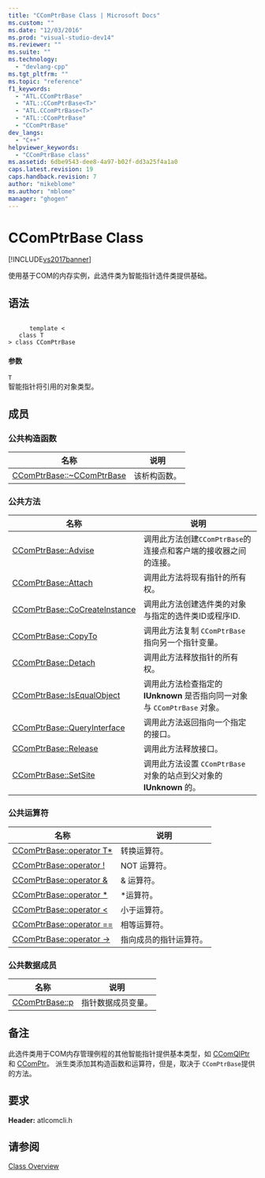 ```yaml
---
title: "CComPtrBase Class | Microsoft Docs"
ms.custom: ""
ms.date: "12/03/2016"
ms.prod: "visual-studio-dev14"
ms.reviewer: ""
ms.suite: ""
ms.technology: 
  - "devlang-cpp"
ms.tgt_pltfrm: ""
ms.topic: "reference"
f1_keywords: 
  - "ATL.CComPtrBase"
  - "ATL::CComPtrBase<T>"
  - "ATL.CComPtrBase<T>"
  - "ATL::CComPtrBase"
  - "CComPtrBase"
dev_langs: 
  - "C++"
helpviewer_keywords: 
  - "CComPtrBase class"
ms.assetid: 6dbe9543-dee8-4a97-b02f-dd3a25f4a1a0
caps.latest.revision: 19
caps.handback.revision: 7
author: "mikeblome"
ms.author: "mblome"
manager: "ghogen"
---
```

# CComPtrBase Class
[!INCLUDE[vs2017banner](../../assembler/inline/includes/vs2017banner.md)]

使用基于COM的内存实例，此选件类为智能指针选件类提供基础。  
  
## 语法  
  
```  
  
      template <  
   class T   
> class CComPtrBase  
```  
  
#### 参数  
 `T`  
 智能指针将引用的对象类型。  
  
## 成员  
  
### 公共构造函数  
  
|名称|说明|  
|--------|--------|  
|[CComPtrBase::~CComPtrBase](../Topic/CComPtrBase::~CComPtrBase.md)|该析构函数。|  
  
### 公共方法  
  
|名称|说明|  
|--------|--------|  
|[CComPtrBase::Advise](../Topic/CComPtrBase::Advise.md)|调用此方法创建`CComPtrBase`的连接点和客户端的接收器之间的连接。|  
|[CComPtrBase::Attach](../Topic/CComPtrBase::Attach.md)|调用此方法将现有指针的所有权。|  
|[CComPtrBase::CoCreateInstance](../Topic/CComPtrBase::CoCreateInstance.md)|调用此方法创建选件类的对象与指定的选件类ID或程序ID.|  
|[CComPtrBase::CopyTo](../Topic/CComPtrBase::CopyTo.md)|调用此方法复制 `CComPtrBase` 指向另一个指针变量。|  
|[CComPtrBase::Detach](../Topic/CComPtrBase::Detach.md)|调用此方法释放指针的所有权。|  
|[CComPtrBase::IsEqualObject](../Topic/CComPtrBase::IsEqualObject.md)|调用此方法检查指定的 **IUnknown** 是否指向同一对象与 `CComPtrBase` 对象。|  
|[CComPtrBase::QueryInterface](../Topic/CComPtrBase::QueryInterface.md)|调用此方法返回指向一个指定的接口。|  
|[CComPtrBase::Release](../Topic/CComPtrBase::Release.md)|调用此方法释放接口。|  
|[CComPtrBase::SetSite](../Topic/CComPtrBase::SetSite.md)|调用此方法设置 `CComPtrBase` 对象的站点到父对象的 **IUnknown** 的。|  
  
### 公共运算符  
  
|名称|说明|  
|--------|--------|  
|[CComPtrBase::operator T\*](../Topic/CComPtrBase::operator%20T*.md)|转换运算符。|  
|[CComPtrBase::operator \!](../Topic/CComPtrBase::operator%20!.md)|NOT 运算符。|  
|[CComPtrBase::operator &](../Topic/CComPtrBase::operator%20&.md)|& 运算符。|  
|[CComPtrBase::operator \*](../Topic/CComPtrBase::operator%20*.md)|\*运算符。|  
|[CComPtrBase::operator \<](../Topic/CComPtrBase::operator%20%3C.md)|小于运算符。|  
|[CComPtrBase::operator \=\=](../Topic/CComPtrBase::operator%20==.md)|相等运算符。|  
|[CComPtrBase::operator \-\>](../Topic/CComPtrBase::operator%20-%3E.md)|指向成员的指针运算符。|  
  
### 公共数据成员  
  
|名称|说明|  
|--------|--------|  
|[CComPtrBase::p](../Topic/CComPtrBase::p.md)|指针数据成员变量。|  
  
## 备注  
 此选件类用于COM内存管理例程的其他智能指针提供基本类型，如 [CComQIPtr](../../atl/reference/ccomqiptr-class.md) 和 [CComPtr](../../atl/reference/ccomptr-class.md)。  派生类添加其构造函数和运算符，但是，取决于 `CComPtrBase`提供的方法。  
  
## 要求  
 **Header:** atlcomcli.h  
  
## 请参阅  
 [Class Overview](../../atl/atl-class-overview.md)